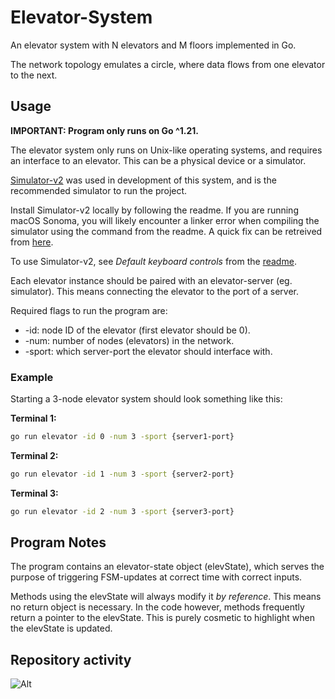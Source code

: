 # Elevator-System

An elevator system with N elevators and M floors implemented in Go.

The network topology emulates a circle, where data flows from one elevator to the next.

## Usage

**IMPORTANT: Program only runs on Go ^1.21.**

The elevator system only runs on Unix-like operating systems, and requires an interface to an elevator. This can be a physical device or a simulator.

[Simulator-v2](https://github.com/TTK4145/Simulator-v2) was used in development of this system, and is the recommended simulator to run the project.

Install Simulator-v2 locally by following the readme. If you are running macOS Sonoma, you will likely encounter a linker error when compiling the simulator using the command from the readme. A quick fix can be retreived from [here](https://forum.dlang.org/thread/jwmpdecwyazcrxphttoy@forum.dlang.org).

To use Simulator-v2, see _Default keyboard controls_ from the [readme](https://github.com/TTK4145/Simulator-v2).

Each elevator instance should be paired with an elevator-server (eg. simulator). This means connecting the elevator to the port of a server.

Required flags to run the program are:

- -id: node ID of the elevator (first elevator should be 0).
- -num: number of nodes (elevators) in the network.
- -sport: which server-port the elevator should interface with.

### Example

Starting a 3-node elevator system should look something like this:

**Terminal 1:**

```bash
go run elevator -id 0 -num 3 -sport {server1-port}
```

**Terminal 2:**

```bash
go run elevator -id 1 -num 3 -sport {server2-port}
```

**Terminal 3:**

```bash
go run elevator -id 2 -num 3 -sport {server3-port}
```

## Program Notes

The program contains an elevator-state object (elevState), which serves the purpose of triggering FSM-updates at correct time with correct inputs.

Methods using the elevState will always modify it _by reference_. This means no return object is necessary. In the code however, methods frequently return a pointer to the elevState. This is purely cosmetic to highlight when the elevState is updated.

## Repository activity

![Alt](https://repobeats.axiom.co/api/embed/3cdbb9e89645f822cf0bf49fa4132340888bee60.svg "Repobeats analytics image")
